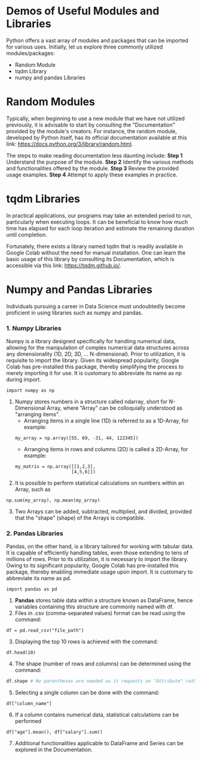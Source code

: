 # Demos of Useful Modules and Libraries
Python offers a vast array of modules and packages that can be imported for various uses. Initially, let us explore three commonly utilized modules/packages:
- Random Module
- tqdm Library
- numpy and pandas Libraries

# Random Modules
Typically, when beginning to use a new module that we have not utilized previously, it is advisable to start by consulting the "Documentation" provided by the module's creators. For instance, the random module, developed by Python itself, has its official documentation available at this link: https://docs.python.org/3/library/random.html.

The steps to make reading documentation less daunting include:
**Step 1** Understand the purpose of the module.
**Step 2** Identify the various methods and functionalities offered by the module.
**Step 3** Review the provided usage examples.
**Step 4** Attempt to apply these examples in practice.

# tqdm Libraries
In practical applications, our programs may take an extended period to run, particularly when executing loops. It can be beneficial to know how much time has elapsed for each loop iteration and estimate the remaining duration until completion.

Fortunately, there exists a library named tqdm that is readily available in Google Colab without the need for manual installation. One can learn the basic usage of this library by consulting its Documentation, which is accessible via this link: https://tqdm.github.io/.

# Numpy and Pandas Libraries
Individuals pursuing a career in Data Science must undoubtedly become proficient in using libraries such as numpy and pandas.
### 1. Numpy Libraries
Numpy is a library designed specifically for handling numerical data, allowing for the manipulation of complex numerical data structures across any dimensionality (1D, 2D, 3D, ... N-dimensional). Prior to utilization, it is requisite to import the library. Given its widespread popularity, Google Colab has pre-installed this package, thereby simplifying the process to merely importing it for use. It is customary to abbreviate its name as np during import.
```
import numpy as np
```
1) Numpy stores numbers in a structure called ndarray, short for N-Dimensional Array, where "Array" can be colloquially understood as "arranging items".
    - Arranging items in a single line (1D) is referred to as a 1D-Array, for example:
    ```
    my_array = np.array([55, 69, -31, 44, 122345])
    ```
    - Arranging items in rows and columns (2D) is called a 2D-Array, for example:
    ```
    my_matrix = np.array([[1,2,3],
                         [4,5,6]])
    ```
2) It is possible to perform statistical calculations on numbers within an Array, such as 
```
np.sum(my_array), np.mean(my_array)
```
3) Two Arrays can be added, subtracted, multiplied, and divided, provided that the "shape" (shape) of the Arrays is compatible.

### 2. Pandas Libraries
Pandas, on the other hand, is a library tailored for working with tabular data. It is capable of efficiently handling tables, even those extending to tens of millions of rows. Prior to its utilization, it is necessary to import the library. Owing to its significant popularity, Google Colab has pre-installed this package, thereby enabling immediate usage upon import. It is customary to abbreviate its name as pd.
```
import pandas as pd
```
1) **Pandas** stores table data within a structure known as DataFrame, hence variables containing this structure are commonly named with df.
2) Files in .csv (comma-separated values) format can be read using the command:
```
df = pd.read_csv("file_path")
```
3) Displaying the top 10 rows is achieved with the command:
```
df.head(10)
```
4) The shape (number of rows and columns) can be determined using the command:
```python
df.shape # No parentheses are needed as it requests an "Attribute" rather than a method.
```
5) Selecting a single column can be done with the command:
```
df["column_name"]
```
6) If a column contains numerical data, statistical calculations can be performed
```
df["age"].mean(), df["salary"].sum()
```
7) Additional functionalities applicable to DataFrame and Series can be explored in the Documentation.